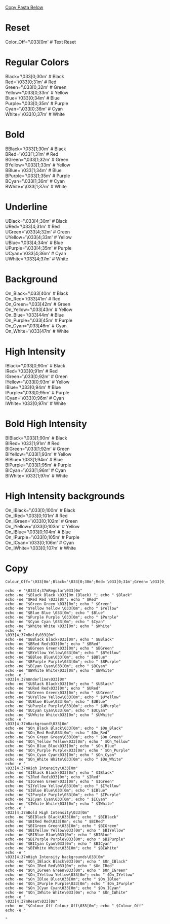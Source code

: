 [Copy Pasta Below](#copy)

# Reset
Color_Off='\033[0m'       # Text Reset  

# Regular Colors
Black='\033[0;30m'        # Black  
Red='\033[0;31m'          # Red  
Green='\033[0;32m'        # Green  
Yellow='\033[0;33m'       # Yellow  
Blue='\033[0;34m'         # Blue  
Purple='\033[0;35m'       # Purple  
Cyan='\033[0;36m'         # Cyan  
White='\033[0;37m'        # White  

# Bold
BBlack='\033[1;30m'       # Black  
BRed='\033[1;31m'         # Red  
BGreen='\033[1;32m'       # Green  
BYellow='\033[1;33m'      # Yellow  
BBlue='\033[1;34m'        # Blue  
BPurple='\033[1;35m'      # Purple  
BCyan='\033[1;36m'        # Cyan  
BWhite='\033[1;37m'       # White  

# Underline
UBlack='\033[4;30m'       # Black  
URed='\033[4;31m'         # Red  
UGreen='\033[4;32m'       # Green  
UYellow='\033[4;33m'      # Yellow  
UBlue='\033[4;34m'        # Blue  
UPurple='\033[4;35m'      # Purple  
UCyan='\033[4;36m'        # Cyan  
UWhite='\033[4;37m'       # White  

# Background
On_Black='\033[40m'       # Black  
On_Red='\033[41m'         # Red  
On_Green='\033[42m'       # Green  
On_Yellow='\033[43m'      # Yellow  
On_Blue='\033[44m'        # Blue  
On_Purple='\033[45m'      # Purple  
On_Cyan='\033[46m'        # Cyan  
On_White='\033[47m'       # White  

# High Intensity
IBlack='\033[0;90m'       # Black  
IRed='\033[0;91m'         # Red  
IGreen='\033[0;92m'       # Green  
IYellow='\033[0;93m'      # Yellow  
IBlue='\033[0;94m'        # Blue  
IPurple='\033[0;95m'      # Purple  
ICyan='\033[0;96m'        # Cyan  
IWhite='\033[0;97m'       # White  

# Bold High Intensity
BIBlack='\033[1;90m'      # Black  
BIRed='\033[1;91m'        # Red  
BIGreen='\033[1;92m'      # Green  
BIYellow='\033[1;93m'     # Yellow  
BIBlue='\033[1;94m'       # Blue  
BIPurple='\033[1;95m'     # Purple  
BICyan='\033[1;96m'       # Cyan  
BIWhite='\033[1;97m'      # White  

# High Intensity backgrounds
On_IBlack='\033[0;100m'   # Black  
On_IRed='\033[0;101m'     # Red  
On_IGreen='\033[0;102m'   # Green  
On_IYellow='\033[0;103m'  # Yellow  
On_IBlue='\033[0;104m'    # Blue  
On_IPurple='\033[0;105m'  # Purple  
On_ICyan='\033[0;106m'    # Cyan  
On_IWhite='\033[0;107m'   # White  


# Copy
```
Colour_Off='\033[0m';Black='\033[0;30m';Red='\033[0;31m';Green='\033[0;32m';Yellow='\033[0;33m';Blue='\033[0;34m';Purple='\033[0;35m';Cyan='\033[0;36m';White='\033[0;37m';BBlack='\033[1;30m';BRed='\033[1;31m';BGreen='\033[1;32m';BYellow='\033[1;33m';BBlue='\033[1;34m';BPurple='\033[1;35m';BCyan='\033[1;36m';BWhite='\033[1;37m';UBlack='\033[4;30m';URed='\033[4;31m';UGreen='\033[4;32m';UYellow='\033[4;33m';UBlue='\033[4;34m';UPurple='\033[4;35m';UCyan='\033[4;36m';UWhite='\033[4;37m';On_Black='\033[40m';On_Red='\033[41m';On_Green='\033[42m';On_Yellow='\033[43m';On_Blue='\033[44m';On_Purple='\033[45m';On_Cyan='\033[46m';On_White='\033[47m';IBlack='\033[0;90m';IRed='\033[0;91m';IGreen='\033[0;92m';IYellow='\033[0;93m';IBlue='\033[0;94m';IPurple='\033[0;95m';ICyan='\033[0;96m';IWhite='\033[0;97m';BIBlack='\033[1;90m';BIRed='\033[1;91m';BIGreen='\033[1;92m';BIYellow='\033[1;93m';BIBlue='\033[1;94m';BIPurple='\033[1;95m';BICyan='\033[1;96m';BIWhite='\033[1;97m';On_IBlack='\033[0;100m';On_IRed='\033[0;101m';On_IGreen='\033[0;102m';On_IYellow='\033[0;103m';On_IBlue='\033[0;104m';On_IPurple='\033[0;105m';On_ICyan='\033[0;106m';On_IWhite='\033[0;107m'

echo -e "\033[4;37mRegular\033[0m"
echo -ne "$Black Black \033[0m (Black) "; echo " $Black"
echo -ne "$Red Red \033[0m"; echo " $Red"
echo -ne "$Green Green \033[0m"; echo " $Green"
echo -ne "$Yellow Yellow \033[0m"; echo " $Yellow"
echo -ne "$Blue Blue \033[0m"; echo " $Blue"
echo -ne "$Purple Purple \033[0m"; echo " $Purple"
echo -ne "$Cyan Cyan \033[0m"; echo " $Cyan"
echo -ne "$White White \033[0m"; echo " $White"
echo -e "
\033[4;37mBold\033[0m"
echo -ne "$BBlack Black\033[0m"; echo " $BBlack"
echo -ne "$BRed Red\033[0m"; echo " $BRed"
echo -ne "$BGreen Green\033[0m"; echo " $BGreen"
echo -ne "$BYellow Yellow\033[0m"; echo " $BYellow"
echo -ne "$BBlue Blue\033[0m"; echo " $BBlue"
echo -ne "$BPurple Purple\033[0m"; echo " $BPurple"
echo -ne "$BCyan Cyan\033[0m"; echo " $BCyan"
echo -ne "$BWhite White\033[0m"; echo " $BWhite"
echo -e "
\033[4;37mUnderline\033[0m"
echo -ne "$UBlack Black\033[0m"; echo " $UBlack"
echo -ne "$URed Red\033[0m"; echo " $URed"
echo -ne "$UGreen Green\033[0m"; echo " $UGreen"
echo -ne "$UYellow Yellow\033[0m"; echo " $UYellow"
echo -ne "$UBlue Blue\033[0m"; echo " $UBlue"
echo -ne "$UPurple Purple\033[0m"; echo " $UPurple"
echo -ne "$UCyan Cyan\033[0m"; echo " $UCyan"
echo -ne "$UWhite White\033[0m"; echo " $UWhite"
echo -e "
\033[4;37mBackground\033[0m"
echo -ne "$On_Black Black\033[0m"; echo " $On_Black"
echo -ne "$On_Red Red\033[0m"; echo " $On_Red"
echo -ne "$On_Green Green\033[0m"; echo " $On_Green"
echo -ne "$On_Yellow Yellow\033[0m"; echo " $On_Yellow"
echo -ne "$On_Blue Blue\033[0m"; echo " $On_Blue"
echo -ne "$On_Purple Purple\033[0m"; echo " $On_Purple"
echo -ne "$On_Cyan Cyan\033[0m"; echo " $On_Cyan"
echo -ne "$On_White White\033[0m"; echo " $On_White"
echo -e "
\033[4;37mHigh Intensity\033[0m"
echo -ne "$IBlack Black\033[0m"; echo " $IBlack"
echo -ne "$IRed Red\033[0m"; echo " $IRed"
echo -ne "$IGreen Green\033[0m"; echo " $IGreen"
echo -ne "$IYellow Yellow\033[0m"; echo " $IYellow"
echo -ne "$IBlue Blue\033[0m"; echo " $IBlue"
echo -ne "$IPurple Purple\033[0m"; echo " $IPurple"
echo -ne "$ICyan Cyan\033[0m"; echo " $ICyan"
echo -ne "$IWhite White\033[0m"; echo " $IWhite"
echo -e "
\033[4;37mBold High Intensity\033[0m"
echo -ne "$BIBlack Black\033[0m"; echo " $BIBlack"
echo -ne "$BIRed Red\033[0m"; echo " $BIRed"
echo -ne "$BIGreen Green\033[0m"; echo " $BIGreen"
echo -ne "$BIYellow Yellow\033[0m"; echo " $BIYellow"
echo -ne "$BIBlue Blue\033[0m"; echo " $BIBlue"
echo -ne "$BIPurple Purple\033[0m"; echo " $BIPurple"
echo -ne "$BICyan Cyan\033[0m"; echo " $BICyan"
echo -ne "$BIWhite White\033[0m"; echo " $BIWhite"
echo -e "
\033[4;37mHigh Intensity backgrounds\033[0m"
echo -ne "$On_IBlack Black\033[0m"; echo " $On_IBlack"
echo -ne "$On_IRed Red\033[0m"; echo " $On_IRed"
echo -ne "$On_IGreen Green\033[0m"; echo " $On_IGreen"
echo -ne "$On_IYellow Yellow\033[0m"; echo " $On_IYellow"
echo -ne "$On_IBlue Blue\033[0m"; echo " $On_IBlue"
echo -ne "$On_IPurple Purple\033[0m"; echo " $On_IPurple"
echo -ne "$On_ICyan Cyan\033[0m"; echo " $On_ICyan"
echo -ne "$On_IWhite White\033[0m"; echo " $On_IWhite"
echo -e "
\033[4;37mReset\033[0m"
echo -ne "$Colour_Off Colour_Off\033[0m"; echo " $Colour_Off"
echo -e "

"
```

